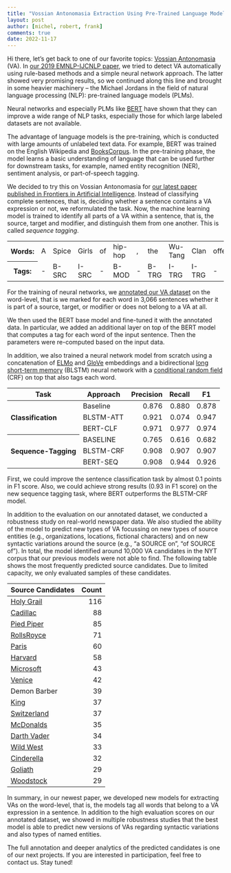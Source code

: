 ```yaml
---
title: "Vossian Antonomasia Extraction Using Pre-Trained Language Models"
layout: post
author: [michel, robert, frank]
comments: true
date: 2022-11-17
---
```


Hi there, let’s get back to one of our favorite topics: [Vossian
Antonomasia](https://vossanto.weltliteratur.net/) (VA).  In [our 2019
EMNLP-IJCNLP
paper](https://weltliteratur.net/vossian-antonomasia-next-level/), we
tried to detect VA automatically using rule-based methods and a simple
neural network approach. The latter showed very promising results, so
we continued along this line and brought in some heavier machinery –
the Michael Jordans in the field of natural language processing (NLP):
pre-trained language models (PLMs).

Neural networks and especially PLMs like
[BERT](https://aclanthology.org/N19-1423.pdf) have shown that they can
improve a wide range of NLP tasks, especially those for which large
labeled datasets are not available.

The advantage of language models is the pre-training, which is
conducted with large amounts of unlabeled text data. For example, BERT
was trained on the English Wikipedia and
[BooksCorpus](https://arxiv.org/pdf/1506.06724.pdf). In the
pre-training phase, the model learns a basic understanding of language
that can be used further for downstream tasks, for example, named
entity recognition (NER), sentiment analysis, or part-of-speech
tagging.

We decided to try this on Vossian Antonomasia for [our latest paper
published in Frontiers in Artificial
Intelligence](https://doi.org/10.3389/frai.2022.868249).  Instead of
classifying complete sentences, that is, deciding whether a sentence
contains a VA expression or not, we reformulated the task. Now, the
machine learning model is trained to identify all parts of a VA within
a sentence, that is, the source, target and modifier, and distinguish
them from one another. This is called *sequence tagging*.

<table>
  <tr>
    <th>Words:</th>
    <td>A</td>
    <td>Spice</td>
    <td>Girls</td>
    <td>of</td>
    <td>hip-hop</td>
    <td>,</td>
    <td>the</td>
    <td>Wu-Tang</td>
    <td>Clan</td>
    <td>offers</td>
    <td>something</td>
    <td>for</td>
    <td>every</td>
    <td>kind</td>
    <td>of</td>
    <td>rap</td>
    <td>fan</td>
  </tr>
  <tr>
    <th>Tags:</th>
    <td>-</td>
    <td>B-SRC</td>
    <td>I-SRC</td>
    <td>-</td>
    <td>B-MOD</td>
    <td>-</td>
    <td>B-TRG</td>
    <td>I-TRG</td>
    <td>I-TRG</td>
    <td>-</td>
    <td>-</td>
    <td>-</td>
    <td>-</td>
    <td>-</td>
    <td>-</td>
    <td>-</td>
    <td>-</td>
  </tr>
</table>

For the training of neural networks, we [annotated our VA
dataset](https://github.com/weltliteratur/vossanto/tree/master/frontiers)
on the word-level, that is we marked for each word in 3,066 sentences
whether it is part of a source, target, or modifier or does not belong
to a VA at all.

We then used the BERT base model and fine-tuned it with the annotated
data. In particular, we added an additional layer on top of the BERT
model that computes a tag for each word of the input sentence. Then
the parameters were re-computed based on the input data.

In addition, we also trained a neural network model from scratch using
a concatenation of [ELMo](https://allenai.org/allennlp/software/elmo)
and [GloVe](https://nlp.stanford.edu/projects/glove/) embeddings and a
bidirectional [long short-term
memory](https://en.wikipedia.org/wiki/Long_short-term_memory) (BLSTM)
neural network with a [conditional random
field](https://en.wikipedia.org/wiki/Conditional_random_field) (CRF)
on top that also tags each word.

<!--
| Task               | Approach    |   Precision |   Recall |      F1 |
| :----------------: | :---------: | :---------: | :------: | :-----: |
|                    | Baseline    |       0.876 |    0.880 |   0.878 |
| Classification     | BLSTM-ATT   |       0.921 |    0.074 |   0.947 |
|                    | BERT-CLF    |       0.971 |    0.977 |   0.974 |
|                    |             |             |          |         |
|                    | BASELINE    |       0.765 |    0.616 |   0.682 |
| Sequence-Tagging   | BLSTM-CRF   |       0.908 |    0.907 |   0.907 |
|                    | BERT-SEQ    |       0.908 |    0.944 |   0.926 |
-->

<table>
  <thead>
    <tr>
      <th align="center">Task</th>
      <th align="center">Approach</th>
      <th align="center">Precision</th>
      <th align="center">Recall</th>
      <th align="center">F1</th>
    </tr>
  </thead>
  <tbody>
    <tr>
      <th align="left" rowspan="3">Classification</th>
      <td align="left">Baseline</td>
      <td align="right">0.876</td>
      <td align="right">0.880</td>
      <td align="right">0.878</td>
    </tr>
    <tr>
      <td align="left">BLSTM-ATT</td>
      <td align="right">0.921</td>
      <td align="right">0.074</td>
      <td align="right">0.947</td>
    </tr>
    <tr>
      <td align="left">BERT-CLF</td>
      <td align="right">0.971</td>
      <td align="right">0.977</td>
      <td align="right">0.974</td>
    </tr>
    <tr>
      <th align="left" rowspan="3">Sequence-Tagging</th>
      <td align="left">BASELINE</td>
      <td align="right">0.765</td>
      <td align="right">0.616</td>
      <td align="right">0.682</td>
    </tr>
    <tr>
      <td align="left">BLSTM-CRF</td>
      <td align="right">0.908</td>
      <td align="right">0.907</td>
      <td align="right">0.907</td>
    </tr>
    <tr>
      <td align="left">BERT-SEQ</td>
      <td align="right">0.908</td>
      <td align="right">0.944</td>
      <td align="right">0.926</td>
    </tr>
  </tbody>
</table>


First, we could improve the sentence classification task by almost 0.1
points in F1 score.  Also, we could achieve strong results (0.93 in F1
score) on the new sequence tagging task, where BERT outperforms the
BLSTM-CRF model.

In addition to the evaluation on our annotated dataset, we conducted a
robustness study on real-world newspaper data. We also studied the
ability of the model to predict new types of VA focussing on new types
of source entities (e.g., organizations, locations, fictional
characters) and on new syntactic variations around the source (e.g.,
“a SOURCE on”, “of SOURCE of”). In total, the model identified around
10,000 VA candidates in the NYT corpus that our previous models were
not able to find. The following table shows the most frequently
predicted source candidates. Due to limited capacity, we only
evaluated samples of these candidates.

| Source Candidates                                      | Count |
| :----------------------------------------------------- | ----: |
| [Holy Grail](https://www.wikidata.org/wiki/Q162808)    |   116 |
| [Cadillac](https://www.wikidata.org/wiki/Q27436)       |    88 |
| [Pied Piper](https://www.wikidata.org/wiki/Q106880435) |    85 |
| [RollsRoyce](https://www.wikidata.org/wiki/Q243278)    |    71 |
| [Paris](https://www.wikidata.org/wiki/Q90)             |    60 |
| [Harvard](https://www.wikidata.org/wiki/Q13371)        |    58 |
| [Microsoft](https://www.wikidata.org/wiki/Q2283)       |    43 |
| [Venice](https://www.wikidata.org/wiki/Q641)           |    42 |
| Demon Barber                                           |    39 |
| [King](https://www.wikidata.org/wiki/Q116)             |    37 |
| [Switzerland](https://www.wikidata.org/wiki/Q39)       |    37 |
| [McDonalds](https://www.wikidata.org/wiki/Q38076)      |    35 |
| [Darth Vader](https://www.wikidata.org/wiki/Q12206942) |    34 |
| [Wild West](https://www.wikidata.org/wiki/Q14947899)   |    33 |
| [Cinderella](https://www.wikidata.org/wiki/Q11841)     |    32 |
| [Goliath](https://www.wikidata.org/wiki/Q192785)       |    29 |
| [Woodstock](https://www.wikidata.org/wiki/Q164815)     |    29 |

In summary, in our newest paper, we developed new models for
extracting VAs on the word-level, that is, the models tag all words
that belong to a VA expression in a sentence.  In addition to the high
evaluation scores on our annotated dataset, we showed in multiple
robustness studies that the best model is able to predict new versions
of VAs regarding syntactic variations and also types of named
entities.

The full annotation and deeper analytics of the predicted candidates
is one of our next projects. If you are interested in participation,
feel free to contact us. Stay tuned!
